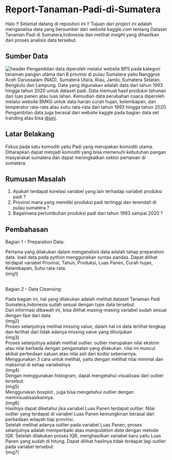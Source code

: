 # Report-Tanaman-Padi-di-Sumatera
Halo !! Selamat datang di repositori ini !! Tujuan dari project ini adalah menganalisa data yang bersumber dari website kaggle.com tentang Dataset Tanaman Padi di Sumatera,Indonesia dan melihat <i>insight</i> yang dihasilkan dari proses analisis data tersebut. 

## Sumber Data
![header](https://user-images.githubusercontent.com/98092595/208815878-21a86f4b-6427-4452-8587-344ae1baaf31.jpg)
Pengambilan data diperoleh melalui website BPS pada kategori tanaman pangan utama dari 8 provinsi di pulau Sumatera yaitu Nanggroe Aceh Darussalam (NAD), Sumatera Utara, Riau, Jambi, Sumatera Selatan, Bengkulu dan Lampung. Data yang digunakan adalah data dari tahun 1993 hingga tahun 2020 untuk dataset padi. Data memuat hasil produksi tahunan dan luas panen atau luas lahan. Kemudian data perubahan cuaca diperoleh melalui website BMKG untuk data harian curah hujan, kelembapan, dan temperatur rata-rata atau suhu rata-rata dari tahun 1993 hingga tahun 2020. Pengambilan data juga berasal dari website kaggle pada bagian data set tranding atau bisa <a href="https://www.kaggle.com/datasets/ardikasatria/datasettanamanpadisumatera">disini</a>.

## Latar Belakang
Fokus pada satu komoditi yaitu Padi yang merupakan komoditi utama. Diharapkan dapat menjadi komoditi yang bisa memenuhi kebutuhan pangan masyarakat sumatera dan dapat meningkatkan sektor pertanian di sumatera.

## Rumusan Masalah
1. Apakah terdapat korelasi variabel yang lain terhadap variabel produksi padi ?
2. Provinsi mana yang memiliki produksi padi tertinggi dan terendah di pulau sumatera ?
3. Bagaimana pertumbuhan produksi padi dari tahun 1993 sampai 2020 ?

## Pembahasan
<p>Bagian 1 - Preparation Data:</p>
Pertama yang dilakukan dalam menganalisis data adalah tahap preparation data. load data pada python menggunakan syntax pandas. Dapat dilihat terdapat variabel Provinsi, Tahun, Produksi, Luas Panen, Curah hujan, Kelembapan, Suhu rata-rata.
<br>
(img1)
<br><br>
<p>Bagian 2 - Data Cleansing:</p>
Pada bagian ini, hal yang dilakukan adalah melihat dataset Tanaman Padi Sumatera,Indonesia sudah sesuai dengan type data tersebut.
<br>
Dari informasi dibawah ini, bisa dilihat masing-masing variabel sudah sesuai dengan tipe dari data
<br>
(img2)
<br>
Proses selanjutnya melihat missing value, dalam hal ini data terlihat lengkap dan terlihat dari tidak adanya missing value yang ditunjukan
<br>
(img3)
<br>
Proses selanjutnya adalah melihat outlier. outlier merupakan nilai ekstrim atau nilai berbeda dengan pengamatan yang dilakukan. nilai ini muncul akibat perbedaan satuan atau nilai asli dari kodisi sebenarnya.
<br>
Menggunakan 3 cara untuk melihat, yaitu dengan melihat nilai minimal dan maksimal di setiap variabelnya
<br>
(img4)
<br>
Dengan menggunakan histogram, dapat mengetahui visualisasi dari outlier tersebut.
<br>
(img5)
<br>
Menggunakan boxplot , juga bisa mengetahui outlier dengan memvisualisasikannya.
<br>
(img6)
<br>
Hasilnya dapat diketahui jika variabel Luas Panen terdapat outlier. Nilai outlier yang terdapat di variabel Luas Panen kemungkinan berasal dari perbedaan wilayah tiap provinsi.
<br>
Setelah melihat adanya outlier pada variabel Luas Panen, proses selanjutnya adalah memperbaiki atau <i>manipulation data</i> dengan metode IQR. Setelah dilakukan proses IQR, menghasilkan variabel baru yaitu Luas Panen yang sudah di hitung. Dapat dilihat hasilnya tidak terdapat lagi outlier pada variabel tersebut.
<br>
(img7)
